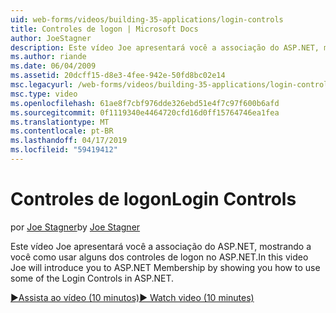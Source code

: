 ```yaml
---
uid: web-forms/videos/building-35-applications/login-controls
title: Controles de logon | Microsoft Docs
author: JoeStagner
description: Este vídeo Joe apresentará você a associação do ASP.NET, mostrando a você como usar alguns dos controles de logon no ASP.NET.
ms.author: riande
ms.date: 06/04/2009
ms.assetid: 20dcff15-d8e3-4fee-942e-50fd8bc02e14
msc.legacyurl: /web-forms/videos/building-35-applications/login-controls
msc.type: video
ms.openlocfilehash: 61ae8f7cbf976dde326ebd51e4f7c97f600b6afd
ms.sourcegitcommit: 0f1119340e4464720cfd16d0ff15764746ea1fea
ms.translationtype: MT
ms.contentlocale: pt-BR
ms.lasthandoff: 04/17/2019
ms.locfileid: "59419412"
---
```

# <a name="login-controls"></a><span data-ttu-id="998e5-103">Controles de logon</span><span class="sxs-lookup"><span data-stu-id="998e5-103">Login Controls</span></span>

<span data-ttu-id="998e5-104">por [Joe Stagner](https://github.com/JoeStagner)</span><span class="sxs-lookup"><span data-stu-id="998e5-104">by [Joe Stagner](https://github.com/JoeStagner)</span></span>

<span data-ttu-id="998e5-105">Este vídeo Joe apresentará você a associação do ASP.NET, mostrando a você como usar alguns dos controles de logon no ASP.NET.</span><span class="sxs-lookup"><span data-stu-id="998e5-105">In this video Joe will introduce you to ASP.NET Membership by showing you how to use some of the Login Controls in ASP.NET.</span></span>

[<span data-ttu-id="998e5-106">&#9654;Assista ao vídeo (10 minutos)</span><span class="sxs-lookup"><span data-stu-id="998e5-106">&#9654; Watch video (10 minutes)</span></span>](https://channel9.msdn.com/Blogs/ASP-NET-Site-Videos/login-controls)
